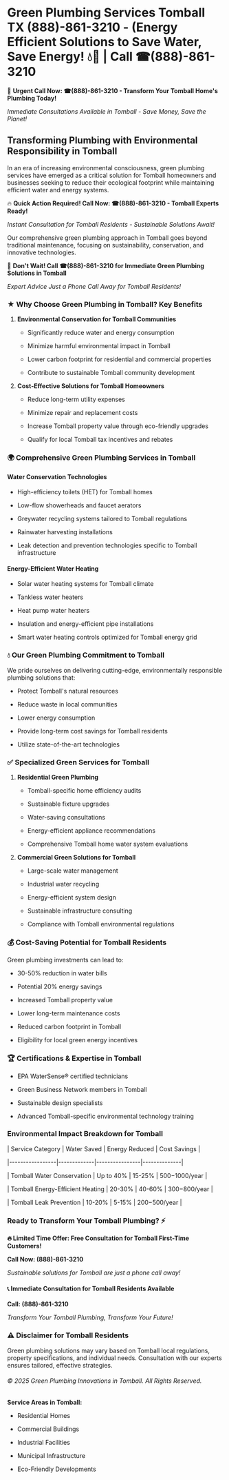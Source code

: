 # Green Plumbing Services Tomball TX (888)-861-3210 - (Energy Efficient Solutions to Save Water, Save Energy! 💧🌿 | Call ☎(888)-861-3210

🚨 **Urgent Call Now: ☎(888)-861-3210 - Transform Your Tomball Home's Plumbing Today!**
*Immediate Consultations Available in Tomball - Save Money, Save the Planet!*

## Transforming Plumbing with Environmental Responsibility in Tomball

In an era of increasing environmental consciousness, green plumbing services have emerged as a critical solution for Tomball homeowners and businesses seeking to reduce their ecological footprint while maintaining efficient water and energy systems. 

🔥 **Quick Action Required! Call Now: ☎(888)-861-3210 - Tomball Experts Ready!**
*Instant Consultation for Tomball Residents - Sustainable Solutions Await!*

Our comprehensive green plumbing approach in Tomball goes beyond traditional maintenance, focusing on sustainability, conservation, and innovative technologies.

🚨 **Don't Wait! Call ☎(888)-861-3210 for Immediate Green Plumbing Solutions in Tomball**
*Expert Advice Just a Phone Call Away for Tomball Residents!*

### ★ Why Choose Green Plumbing in Tomball? Key Benefits

1. **Environmental Conservation for Tomball Communities** 
   - Significantly reduce water and energy consumption
   - Minimize harmful environmental impact in Tomball
   - Lower carbon footprint for residential and commercial properties
   - Contribute to sustainable Tomball community development

2. **Cost-Effective Solutions for Tomball Homeowners** 
   - Reduce long-term utility expenses
   - Minimize repair and replacement costs
   - Increase Tomball property value through eco-friendly upgrades
   - Qualify for local Tomball tax incentives and rebates

### 🌍 Comprehensive Green Plumbing Services in Tomball

#### Water Conservation Technologies
- High-efficiency toilets (HET) for Tomball homes
- Low-flow showerheads and faucet aerators
- Greywater recycling systems tailored to Tomball regulations
- Rainwater harvesting installations
- Leak detection and prevention technologies specific to Tomball infrastructure

#### Energy-Efficient Water Heating
- Solar water heating systems for Tomball climate
- Tankless water heaters
- Heat pump water heaters
- Insulation and energy-efficient pipe installations
- Smart water heating controls optimized for Tomball energy grid

### 💧 Our Green Plumbing Commitment to Tomball

We pride ourselves on delivering cutting-edge, environmentally responsible plumbing solutions that:
- Protect Tomball's natural resources
- Reduce waste in local communities
- Lower energy consumption
- Provide long-term cost savings for Tomball residents
- Utilize state-of-the-art technologies

### ✅ Specialized Green Services for Tomball

1. **Residential Green Plumbing**
   - Tomball-specific home efficiency audits
   - Sustainable fixture upgrades
   - Water-saving consultations
   - Energy-efficient appliance recommendations
   - Comprehensive Tomball home water system evaluations

2. **Commercial Green Solutions for Tomball**
   - Large-scale water management
   - Industrial water recycling
   - Energy-efficient system design
   - Sustainable infrastructure consulting
   - Compliance with Tomball environmental regulations

### 💰 Cost-Saving Potential for Tomball Residents

Green plumbing investments can lead to:
- 30-50% reduction in water bills
- Potential 20% energy savings
- Increased Tomball property value
- Lower long-term maintenance costs
- Reduced carbon footprint in Tomball
- Eligibility for local green energy incentives

### 🏆 Certifications & Expertise in Tomball

- EPA WaterSense® certified technicians
- Green Business Network members in Tomball
- Sustainable design specialists
- Advanced Tomball-specific environmental technology training

### Environmental Impact Breakdown for Tomball

| Service Category | Water Saved | Energy Reduced | Cost Savings |
|-----------------|-------------|----------------|--------------|
| Tomball Water Conservation | Up to 40% | 15-25% | $500-$1000/year |
| Tomball Energy-Efficient Heating | 20-30% | 40-60% | $300-$800/year |
| Tomball Leak Prevention | 10-20% | 5-15% | $200-$500/year |

### Ready to Transform Your Tomball Plumbing? ⚡

**🔥 Limited Time Offer: Free Consultation for Tomball First-Time Customers!**

**Call Now: (888)-861-3210**
*Sustainable solutions for Tomball are just a phone call away!*

#### 📞 Immediate Consultation for Tomball Residents Available

**Call: (888)-861-3210**
*Transform Your Tomball Plumbing, Transform Your Future!*

### ⚠️ Disclaimer for Tomball Residents

Green plumbing solutions may vary based on Tomball local regulations, property specifications, and individual needs. Consultation with our experts ensures tailored, effective strategies.

###### © 2025 Green Plumbing Innovations in Tomball. All Rights Reserved.

**Service Areas in Tomball:** 
- Residential Homes
- Commercial Buildings
- Industrial Facilities
- Municipal Infrastructure
- Eco-Friendly Developments